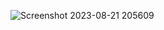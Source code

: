![Screenshot 2023-08-21 205609](https://github.com/Tyreece-Leishman/Tyreece-Leishman/assets/116001061/7899e6a7-ab35-404e-974f-dc73dcd467ad)
